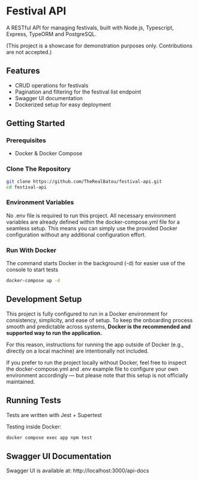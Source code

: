 # Festival API
A RESTful API for managing festivals, built with Node.js, Typescript, Express, TypeORM and PostgreSQL.

(This project is a showcase for demonstration purposes only. Contributions are not accepted.)

## Features
- CRUD operations for festivals
- Pagination and filtering for the festival list endpoint
- Swagger UI documentation
- Dockerized setup for easy deployment

## Getting Started

### Prerequisites
- Docker & Docker Compose

### Clone The Repository

```bash
git clone https://github.com/TheRealBatou/festival-api.git
cd festival-api
```

### Environment Variables

No .env file is required to run this project.
All necessary environment variables are already defined within the docker-compose.yml file for a seamless setup.
This means you can simply use the provided Docker configuration without any additional configuration effort.

### Run With Docker

The command starts Docker in the background (-d) for easier use of the console to start tests

```bash
docker-compose up -d
```

## Development Setup

This project is fully configured to run in a Docker environment for consistency, simplicity, and ease of setup.
To keep the onboarding process smooth and predictable across systems, **Docker is the recommended and supported way to run the application.**

For this reason, instructions for running the app outside of Docker (e.g., directly on a local machine) are intentionally not included.

If you prefer to run the project locally without Docker, feel free to inspect the docker-compose.yml and .env example file to configure your own environment accordingly — but please note that this setup is not officially maintained.

## Running Tests

Tests are written with Jest + Supertest

Testing inside Docker:

```bash
docker compose exec app npm test
```

## Swagger UI Documentation

Swagger UI is available at:
http://localhost:3000/api-docs
